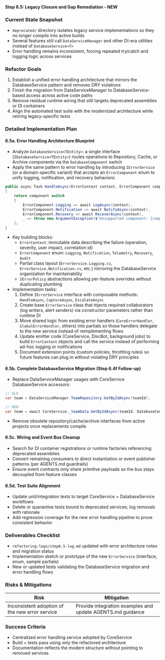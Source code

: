 #### Step 6.5: Legacy Closure and Gap Remediation - NEW

### Current State Snapshot
- `deprecated/` directory isolates legacy service implementations so they no longer compile into active builds
- Several features still call `DataServiceManager` and other DI-era utilities instead of `DatabaseService<T>`
- Error handling remains inconsistent, forcing repeated try/catch and logging logic across services

### Refactor Goals
1. Establish a unified error handling architecture that mirrors the DatabaseService pattern and removes DRY
   violations
2. Finish the migration from DataServiceManager to DatabaseService-based access across active code paths
3. Remove residual runtime wiring that still targets deprecated assemblies or DI containers
4. Align the automated test suite with the modernized architecture while retiring legacy-specific tests

### Detailed Implementation Plan

#### 6.5a. Error Handling Architecture Blueprint
- Analyze `DatabaseService<TEntity>`: a single interface (`IDatabaseService<TEntity>`) routes operations to
  Repository, Cache, or Archive components via the `DatabaseComponent` switch
- Apply the same pattern to error handling by introducing `IErrorService` (or a domain-specific variant)
  that accepts an `ErrorComponent` enum to unify logging, notification, and recovery behaviors:
```csharp
public async Task HandleAsync(ErrorContext context, ErrorComponent component)
{
    return component switch
    {
        ErrorComponent.Logging => await LogAsync(context),
        ErrorComponent.Notification => await NotifyAsync(context),
        ErrorComponent.Recovery => await RecoverAsync(context),
        _ => throw new ArgumentException($"Unsupported component: {component}", nameof(component))
    };
}
```
- Key building blocks:
  - `ErrorContext`: immutable data describing the failure (operation, severity, user impact, correlation id)
  - `ErrorComponent` enum: `Logging`, `Notification`, `Telemetry`, `Recovery`, `Audit`
  - Partial class layout (`ErrorService.Logging.cs`, `ErrorService.Notification.cs`, etc.) mirroring the
    DatabaseService organization for maintainability
  - `IErrorPolicy` abstractions allowing per-feature overrides without duplicating plumbing
- Implementation tasks:
  1. Define `IErrorService` interface with composable methods: `HandleAsync`, `CaptureAsync`, `EscalateAsync`
  2. Create base `ErrorService` class that injects required collaborators (log writers, alert senders) via
     constructor parameters rather than runtime DI
  3. Move shared logic from existing error handlers (`CoreErrorHandler`, `GlobalErrorHandler`, others) into
     partials so those handlers delegate to the new service instead of reimplementing flows
  4. Update emitter code (CoreService, DiscBot, background jobs) to build `ErrorContext` objects and call the
     service instead of performing ad-hoc logging or notifications
  5. Document extension points (custom policies, throttling rules) so future features can plug in without
     violating DRY principles

#### 6.5b. Complete DatabaseService Migration (Step 6.4f Follow-up)
- Replace DataServiceManager usages with CoreService DatabaseService accessors:
```csharp
// OLD
var team = DataServiceManager.TeamRepository.GetByIdAsync(teamId);

// NEW
var team = await CoreService._teamData.GetByIdAsync(teamId, DatabaseComponent.Repository);
```
- Remove obsolete repository/cache/archive interfaces from active projects once replacements compile

#### 6.5c. Wiring and Event Bus Cleanup
- Search for DI container registrations or runtime factories referencing deprecated assemblies
- Convert remaining consumers to direct instantiation or event publisher patterns (per AGENTS.md guardrails)
- Ensure event contracts only share primitive payloads so the bus stays decoupled from feature classes

#### 6.5d. Test Suite Alignment
- Update unit/integration tests to target CoreService + DatabaseService workflows
- Delete or quarantine tests bound to deprecated services; log removals with rationale
- Add regression coverage for the new error handling pipeline to prove consistent behavior

### Deliverables Checklist
- `refactoring-logs/step6.5-log.md` updated with error architecture notes and migration status
- Implementation sketch or prototype of the new `ErrorService` (interface, enum, sample partials)
- New or updated tests validating the DatabaseService migration and error handling flows

### Risks & Mitigations
| Risk | Mitigation |
|------|------------|
| Inconsistent adoption of the new error service | Provide integration examples and update AGENTS.md guidance |

### Success Criteria
- Centralized error handling service adopted by CoreService
- Build + tests pass using only the refactored architecture
- Documentation reflects the modern structure without pointing to removed services
